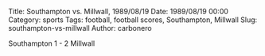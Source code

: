 Title: Southampton vs. Millwall, 1989/08/19
Date: 1989/08/19 00:00
Category: sports
Tags: football, football scores, Southampton, Millwall
Slug: southampton-vs-millwall
Author: carbonero


Southampton 1 - 2 Millwall
